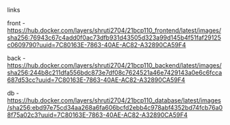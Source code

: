 links

front - https://hub.docker.com/layers/shruti2704/21bcp110_frontend/latest/images/sha256:76943c67c4add0f0ac73dfb931d43505d323a99d145b4f51faf29125c0609790?uuid=7C80163E-7863-40AE-AC82-A32890CA59F4


back - https://hub.docker.com/layers/shruti2704/21bcp110_backend/latest/images/sha256:244b8c211dfa556bdc873e7df08c7624521a46e7429143a0e6c6fcca687d53cc?uuid=7C80163E-7863-40AE-AC82-A32890CA59F4

db - https://hub.docker.com/layers/shruti2704/21bcp110_database/latest/images/sha256:ebd97e75cd34aa268a6fa606bcfd2ebb4c978abf4352bd74fcb76a08f75a02c3?uuid=7C80163E-7863-40AE-AC82-A32890CA59F4